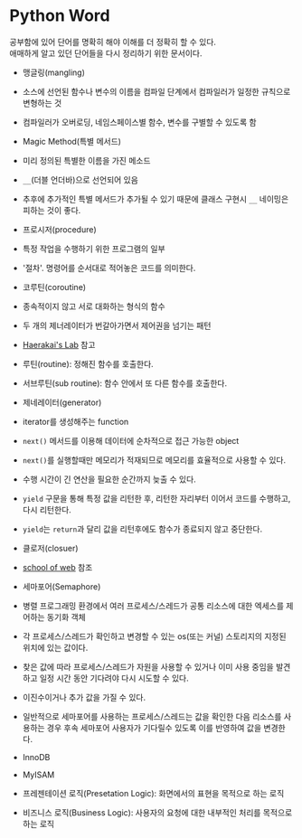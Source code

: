# Python Word

공부함에 있어 단어를 명확히 해야 이해를 더 정확히 할 수 있다.  
애매하게 알고 있던 단어들을 다시 정리하기 위한 문서이다.

- 맹글링(mangling)
 - 소스에 선언된 함수나 변수의 이름을 컴파일 단계에서 컴파일러가 일정한 규칙으로 변형하는 것
 - 컴파일러가 오버로딩, 네임스페이스별 함수, 변수를 구별할 수 있도록 함

- Magic Method(특별 메서드)
 - 미리 정의된 특별한 이름을 가진 메소드
 - `__`(더블 언더바)으로 선언되어 있음
 - 추후에 추가적인 특별 메서드가 추가될 수 있기 때문에 클래스 구현시 `__` 네이밍은 피하는 것이 좋다.

- 프로시저(procedure)
 - 특정 작업을 수행하기 위한 프로그램의 일부
 - '절차'. 명령어를 순서대로 적어놓은 코드를 의미한다.

- 코루틴(coroutine)
 - 종속적이지 않고 서로 대화하는 형식의 함수
 - 두 개의 제너레이터가 번갈아가면서 제어권을 넘기는 패턴
 - [Haerakai's Lab](https://haerakai.tistory.com/36) 참고
 - 루틴(routine): 정해진 함수를 호출한다.
 - 서브루틴(sub routine): 함수 안에서 또 다른 함수를 호출한다.

- 제네레이터(generator)
 - iterator를 생성해주는 function
 - `next()` 메서드를 이용해 데이터에 순차적으로 접근 가능한 object
 - `next()`를 실행할때만 메모리가 적재되므로 메모리를 효율적으로 사용할 수 있다.
 - 수행 시간이 긴 연산을 필요한 순간까지 늦출 수 있다.
 - `yield` 구문을 통해 특정 값을 리턴한 후, 리턴한 자리부터 이어서 코드를 수행하고, 다시 리턴한다.
 - `yield`는 `return`과 달리 값을 리턴후에도 함수가 종료되지 않고 중단한다.

- 클로저(closuer)
 - [school of web](http://schoolofweb.net/blog/posts/파이썬-클로저--closure/) 참조

- 세마포어(Semaphore)
 - 병렬 프로그래밍 환경에서 여러 프로세스/스레드가 공통 리소스에 대한 엑세스를 제어하는 동기화 객체
 - 각 프로세스/스레드가 확인하고 변경할 수 있는 os(또는 커널) 스토리지의 지정된 위치에 있는 값이다.
 - 찾은 값에 따라 프로세스/스레드가 자원을 사용할 수 있거나 이미 사용 중임을 발견하고 일정 시간 동안 기다려야 다시 시도할 수 있다.
 - 이진수이거나 추가 값을 가질 수 있다.
 - 일반적으로 세마포어를 사용하는 프로세스/스레드는 값을 확인한 다음 리소스를 사용하는 경우 후속 세마포어 사용자가 기다릴수 있도록 이를 반영하여 값을 변경한다.

- InnoDB
- MyISAM

- 프레젠테이션 로직(Presetation Logic): 화면에서의 표현을 목적으로 하는 로직
- 비즈니스 로직(Business Logic): 사용자의 요청에 대한 내부적인 처리를 목적으로 하는 로직
